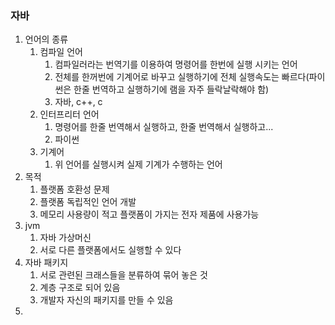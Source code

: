 ### 자바

1. 언어의 종류
   1. 컴파일 언어
      1. 컴파일러라는 번역기를 이용하여 명령어를 한번에 실행 시키는 언어
      2. 전체를 한꺼번에 기계어로 바꾸고 실행하기에 전체 실행속도는 빠르다(파이썬은 한줄 번역하고 실행하기에 램을 자주 들락날락해야 함)
      3. 자바, c++, c
   2. 인터프리터 언어
      1. 명령어를 한줄 번역해서 실행하고, 한줄 번역해서 실행하고...
      2. 파이썬
   3. 기계어
      1. 위 언어를 실행시켜 실제 기계가 수행하는 언어
2. 목적
   1. 플랫폼 호환성 문제
   2. 플랫폼 독립적인 언어 개발
   3. 메모리 사용량이 적고 플랫폼이 가지는 전자 제품에 사용가능
3. jvm
   1. 자바 가상머신
   2. 서로 다른 플랫폼에서도 실행할 수 있다
4. 자바 패키지
   1. 서로 관련된 크래스들을 분류하여 묶어 놓은 것
   2. 계층 구조로 되어 있음
   3. 개발자 자신의 패키지를 만들 수 있음
5. 